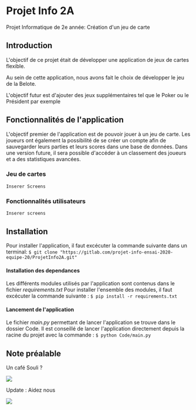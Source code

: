 # Projet Info 2A
Projet Informatique de 2e année: Création d'un jeu de carte

## Introduction 
L'objectif de ce projet était de développer une application de jeux de cartes flexible. 

Au sein de cette application, nous avons fait le choix de développer le jeu de la Belote. 

L'objectif futur est d'ajouter des jeux supplémentaires tel que le Poker ou le Président par exemple

## Fonctionnalités de l'application
L'objectif premier de l'application est de pouvoir jouer à un jeu de carte. Les joueurs ont également la possibilité de se créer un compte afin de sauvegarder leurs parties et leurs scores dans une base de données. Dans une version future, il sera possible d'accéder à un classement des joueurs et a des statistiques avancées. 

### Jeu de cartes
`Inserer Screens`

### Fonctionnalités utilisateurs 
`Inserer screens`

## Installation 
Pour installer l'application, il faut excécuter la commande suivante dans un terminal: 
`$ git clone "https://gitlab.com/projet-info-ensai-2020-equipe-20/ProjetInfo2A.git"`

#### Installation des dependances 
Les différents modules utilisés par l'application sont contenus dans le fichier *requirements.txt* 
Pour installer l'ensemble des modules, il faut excécuter la commande suivante : 
`$ pip install -r requirements.txt`

#### Lancement de l'application
Le fichier *main.py* permettant de lancer l'application se trouve dans le dossier Code. Il est conseillé de lancer l'application directement depuis la racine du projet avec la commande : 
`$ python Code/main.py`

## Note préalable 
Un café Souli ?

![](graphics/coffee.gif)

Update : Aidez nous

![](graphics/cat.gif)
